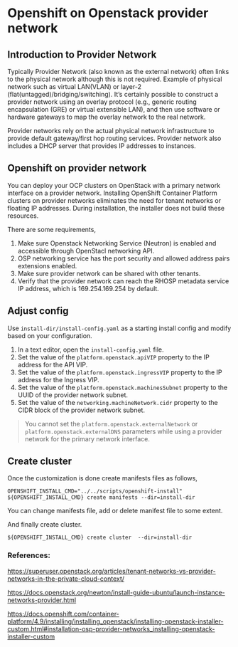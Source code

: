 # Openshift on Openstack provider network

## Introduction to Provider Network
Typically Provider Network (also known as the external network) often links to the physical network although this is not required. Example of physical network such as virtual LAN(VLAN) or layer-2 (flat(untagged)/bridging/switching). It’s certainly possible to construct a provider network using an overlay protocol (e.g., generic routing encapsulation (GRE) or virtual extensible LAN), and then use software or hardware gateways to map the overlay network to the real network.

Provider networks rely on the actual physical network infrastructure to provide default gateway/first hop routing services. Provider network also includes a DHCP server that provides IP addresses to instances.

## Openshift on provider network
You can deploy your OCP clusters on OpenStack with a primary network interface on a provider network. Installing OpenShift Container Platform clusters on provider networks eliminates the need for tenant networks or floating IP addresses. During installation, the installer does not build these resources.

There are some requirements,
1. Make sure Openstack Networking Service (Neutron) is enabled and accessible through OpenStacl networking API.
2. OSP networking service has the port security and allowed address pairs extensions enabled.
3. Make sure provider network can be shared with other tenants.
4. Verify that the provider network can reach the RHOSP metadata service IP address, which is 169.254.169.254 by default.

## Adjust config
Use `install-dir/install-config.yaml` as a starting install config and modify based on your configuration.

1. In a text editor, open the `install-config.yaml` file.
2. Set the value of the `platform.openstack.apiVIP` property to the IP address for the API VIP.
3. Set the value of the `platform.openstack.ingressVIP` property to the IP address for the Ingress VIP.
4. Set the value of the `platform.openstack.machinesSubnet` property to the UUID of the provider network subnet.
5. Set the value of the `networking.machineNetwork.cidr` property to the CIDR block of the provider network subnet.

> You cannot set the `platform.openstack.externalNetwork` or `platform.openstack.externalDNS` parameters while using a provider network for the primary network interface.

## Create cluster
Once the customization is done create manifests files as follows,
```
OPENSHIFT_INSTALL_CMD="../../scripts/openshift-install"
${OPENSHIFT_INSTALL_CMD} create manifests --dir=install-dir
```
You can change manifests file, add or delete manifest file to some extent.

And finally create cluster.
```
${OPENSHIFT_INSTALL_CMD} create cluster  --dir=install-dir
```

### References:

https://superuser.openstack.org/articles/tenant-networks-vs-provider-networks-in-the-private-cloud-context/

https://docs.openstack.org/newton/install-guide-ubuntu/launch-instance-networks-provider.html

https://docs.openshift.com/container-platform/4.9/installing/installing_openstack/installing-openstack-installer-custom.html#installation-osp-provider-networks_installing-openstack-installer-custom

